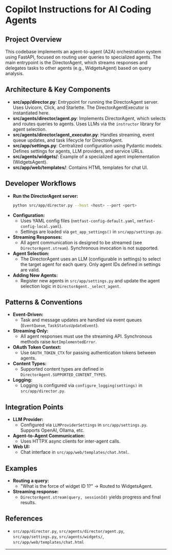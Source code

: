 # Copilot Instructions for AI Coding Agents

## Project Overview
This codebase implements an agent-to-agent (A2A) orchestration system using FastAPI, focused on routing user queries to specialized agents. The main entrypoint is the DirectorAgent, which streams responses and delegates tasks to other agents (e.g., WidgetsAgent) based on query analysis.

## Architecture & Key Components
- **src/app/director.py**: Entrypoint for running the DirectorAgent server. Uses Uvicorn, Click, and Starlette. The DirectorAgentExecutor is instantiated here.
- **src/agents/director/agent.py**: Implements DirectorAgent, which selects and routes queries to agents. Uses LLMs via the `instructor` library for agent selection.
- **src/agents/director/agent_executor.py**: Handles streaming, event queue updates, and task lifecycle for DirectorAgent.
- **src/app/settings.py**: Centralized configuration using Pydantic models. Defines settings for agents, LLM providers, and service URLs.
- **src/agents/widgets/**: Example of a specialized agent implementation (WidgetsAgent).
- **src/app/web/templates/**: Contains HTML templates for chat UI.

## Developer Workflows
- **Run the DirectorAgent server:**
  ```bash
  python src/app/director.py --host <host> --port <port>
  ```
- **Configuration:**
  - Uses YAML config files (`nmtfast-config-default.yaml`, `nmtfast-config-local.yaml`).
  - Settings are loaded via `get_app_settings()` in `src/app/settings.py`.
- **Streaming Responses:**
  - All agent communication is designed to be streamed (see `DirectorAgent.stream`). Synchronous invocation is not supported.
- **Agent Selection:**
  - The DirectorAgent uses an LLM (configurable in settings) to select the target agent for each query. Only agent IDs defined in settings are valid.
- **Adding New Agents:**
  - Register new agents in `src/app/settings.py` and update the agent selection logic in `DirectorAgent._select_agent`.

## Patterns & Conventions
- **Event-Driven:**
  - Task and message updates are handled via event queues (`EventQueue`, `TaskStatusUpdateEvent`).
- **Streaming Only:**
  - All agent responses must use the streaming API. Synchronous methods raise `NotImplementedError`.
- **OAuth Token Context:**
  - Use `OAUTH_TOKEN_CTX` for passing authentication tokens between agents.
- **Content Types:**
  - Supported content types are defined in `DirectorAgent.SUPPORTED_CONTENT_TYPES`.
- **Logging:**
  - Logging is configured via `configure_logging(settings)` in `src/app/director.py`.

## Integration Points
- **LLM Provider:**
  - Configured via `LLMProviderSettings` in `src/app/settings.py`. Supports OpenAI, Ollama, etc.
- **Agent-to-Agent Communication:**
  - Uses HTTPX async clients for inter-agent calls.
- **Web UI:**
  - Chat interface in `src/app/web/templates/chat.html`.

## Examples
- **Routing a query:**
  - "What is the force of widget ID 1?" → Routed to WidgetsAgent.
- **Streaming response:**
  - `DirectorAgent.stream(query, sessionId)` yields progress and final results.

## References
- `src/app/director.py`, `src/agents/director/agent.py`, `src/app/settings.py`, `src/agents/widgets/`, `src/app/web/templates/chat.html`

---
